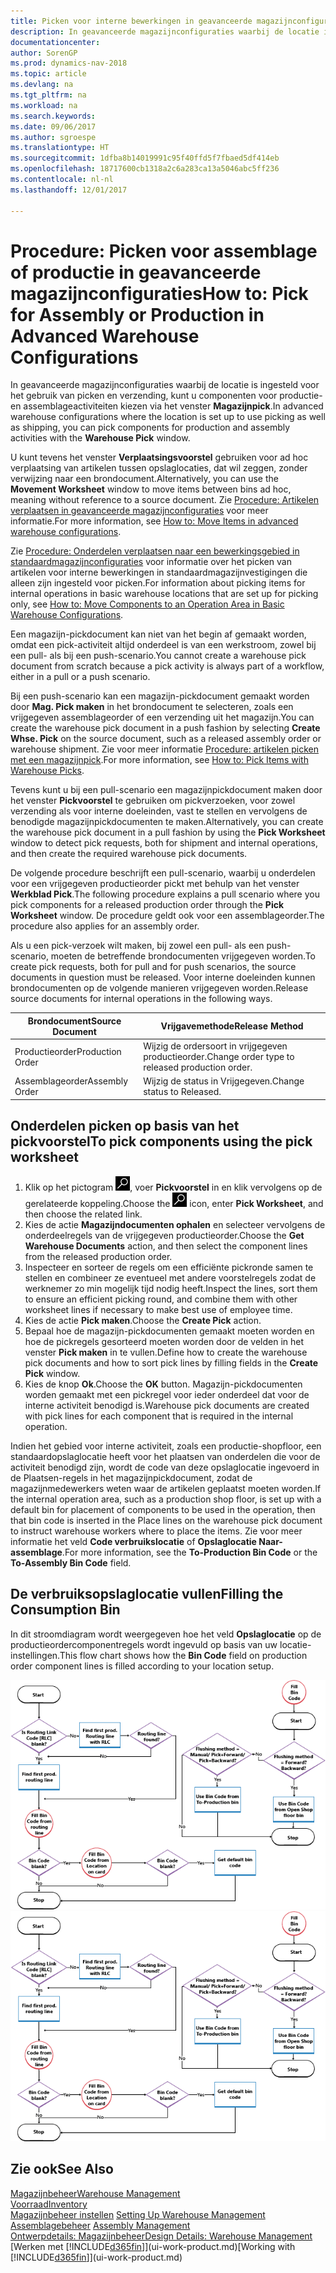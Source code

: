```yaml
---
title: Picken voor interne bewerkingen in geavanceerde magazijnconfiguraties
description: In geavanceerde magazijnconfiguraties waarbij de locatie is ingesteld voor het gebruik van picken en verzending, kunt u componenten voor productie- en assemblageactiviteiten kiezen via het venster **Magazijnpick**.
documentationcenter: 
author: SorenGP
ms.prod: dynamics-nav-2018
ms.topic: article
ms.devlang: na
ms.tgt_pltfrm: na
ms.workload: na
ms.search.keywords: 
ms.date: 09/06/2017
ms.author: sgroespe
ms.translationtype: HT
ms.sourcegitcommit: 1dfba8b14019991c95f40ffd5f7fbaed5df414eb
ms.openlocfilehash: 18717600cb1318a2c6a283ca13a5046abc5ff236
ms.contentlocale: nl-nl
ms.lasthandoff: 12/01/2017

---
```

# <a name="how-to-pick-for-assembly-or-production-in-advanced-warehouse-configurations"></a><span data-ttu-id="4cfa0-103">Procedure: Picken voor assemblage of productie in geavanceerde magazijnconfiguraties</span><span class="sxs-lookup"><span data-stu-id="4cfa0-103">How to: Pick for Assembly or Production in Advanced Warehouse Configurations</span></span>
<span data-ttu-id="4cfa0-104">In geavanceerde magazijnconfiguraties waarbij de locatie is ingesteld voor het gebruik van picken en verzending, kunt u componenten voor productie- en assemblageactiviteiten kiezen via het venster **Magazijnpick**.</span><span class="sxs-lookup"><span data-stu-id="4cfa0-104">In advanced warehouse configurations where the location is set up to use picking as well as shipping, you can pick components for production and assembly activities with the **Warehouse Pick** window.</span></span>  

<span data-ttu-id="4cfa0-105">U kunt tevens het venster **Verplaatsingsvoorstel** gebruiken voor ad hoc verplaatsing van artikelen tussen opslaglocaties, dat wil zeggen, zonder verwijzing naar een brondocument.</span><span class="sxs-lookup"><span data-stu-id="4cfa0-105">Alternatively, you can use the **Movement Worksheet** window to move items between bins ad hoc, meaning without reference to a source document.</span></span> <span data-ttu-id="4cfa0-106">Zie [Procedure: Artikelen verplaatsen in geavanceerde magazijnconfiguraties](warehouse-how-to-move-items-in-advanced-warehousing.md) voor meer informatie.</span><span class="sxs-lookup"><span data-stu-id="4cfa0-106">For more information, see [How to: Move Items in advanced warehouse configurations](warehouse-how-to-move-items-in-advanced-warehousing.md).</span></span>  

<span data-ttu-id="4cfa0-107">Zie [Procedure: Onderdelen verplaatsen naar een bewerkingsgebied in standaardmagazijnconfiguraties](warehouse-how-to-move-components-to-an-operation-area-in-basic-warehousing.md) voor informatie over het picken van artikelen voor interne bewerkingen in standaardmagazijnvestigingen die alleen zijn ingesteld voor picken.</span><span class="sxs-lookup"><span data-stu-id="4cfa0-107">For information about picking items for internal operations in basic warehouse locations that are set up for picking only, see [How to: Move Components to an Operation Area in Basic Warehouse Configurations](warehouse-how-to-move-components-to-an-operation-area-in-basic-warehousing.md).</span></span>  

<span data-ttu-id="4cfa0-108">Een magazijn-pickdocument kan niet van het begin af gemaakt worden, omdat een pick-activiteit altijd onderdeel is van een werkstroom, zowel bij een pull- als bij een push-scenario.</span><span class="sxs-lookup"><span data-stu-id="4cfa0-108">You cannot create a warehouse pick document from scratch because a pick activity is always part of a workflow, either in a pull or a push scenario.</span></span>  

<span data-ttu-id="4cfa0-109">Bij een push-scenario kan een magazijn-pickdocument gemaakt worden door **Mag. Pick maken** in het brondocument te selecteren, zoals een vrijgegeven assemblageorder of een verzending uit het magazijn.</span><span class="sxs-lookup"><span data-stu-id="4cfa0-109">You can create the warehouse pick document in a push fashion by selecting **Create Whse. Pick** on the source document, such as a released assembly order or warehouse shipment.</span></span> <span data-ttu-id="4cfa0-110">Zie voor meer informatie [Procedure: artikelen picken met een magazijnpick](warehouse-how-to-pick-items-for-warehouse-shipment.md).</span><span class="sxs-lookup"><span data-stu-id="4cfa0-110">For more information, see [How to: Pick Items with Warehouse Picks](warehouse-how-to-pick-items-for-warehouse-shipment.md).</span></span>  

<span data-ttu-id="4cfa0-111">Tevens kunt u bij een pull-scenario een magazijnpickdocument maken door het venster **Pickvoorstel** te gebruiken om pickverzoeken, voor zowel verzending als voor interne doeleinden, vast te stellen en vervolgens de benodigde magazijnpickdocumenten te maken.</span><span class="sxs-lookup"><span data-stu-id="4cfa0-111">Alternatively, you can create the warehouse pick document in a pull fashion by using the **Pick Worksheet** window to detect pick requests, both for shipment and internal operations, and then create the required warehouse pick documents.</span></span>  

<span data-ttu-id="4cfa0-112">De volgende procedure beschrijft een pull-scenario, waarbij u onderdelen voor een vrijgegeven productieorder pickt met behulp van het venster **Werkblad Pick**.</span><span class="sxs-lookup"><span data-stu-id="4cfa0-112">The following procedure explains a pull scenario where you pick components for a released production order through the **Pick Worksheet** window.</span></span> <span data-ttu-id="4cfa0-113">De procedure geldt ook voor een assemblageorder.</span><span class="sxs-lookup"><span data-stu-id="4cfa0-113">The procedure also applies for an assembly order.</span></span>  

<span data-ttu-id="4cfa0-114">Als u een pick-verzoek wilt maken, bij zowel een pull- als een push-scenario, moeten de betreffende brondocumenten vrijgegeven worden.</span><span class="sxs-lookup"><span data-stu-id="4cfa0-114">To create pick requests, both for pull and for push scenarios, the source documents in question must be released.</span></span> <span data-ttu-id="4cfa0-115">Voor interne doeleinden kunnen brondocumenten op de volgende manieren vrijgegeven worden.</span><span class="sxs-lookup"><span data-stu-id="4cfa0-115">Release source documents for internal operations in the following ways.</span></span>  

|<span data-ttu-id="4cfa0-116">Brondocument</span><span class="sxs-lookup"><span data-stu-id="4cfa0-116">Source Document</span></span>|<span data-ttu-id="4cfa0-117">Vrijgavemethode</span><span class="sxs-lookup"><span data-stu-id="4cfa0-117">Release Method</span></span>|  
|---------------------|--------------------|  
|<span data-ttu-id="4cfa0-118">Productieorder</span><span class="sxs-lookup"><span data-stu-id="4cfa0-118">Production Order</span></span>|<span data-ttu-id="4cfa0-119">Wijzig de ordersoort in vrijgegeven productieorder.</span><span class="sxs-lookup"><span data-stu-id="4cfa0-119">Change order type to released production order.</span></span>|  
|<span data-ttu-id="4cfa0-120">Assemblageorder</span><span class="sxs-lookup"><span data-stu-id="4cfa0-120">Assembly Order</span></span>|<span data-ttu-id="4cfa0-121">Wijzig de status in Vrijgegeven.</span><span class="sxs-lookup"><span data-stu-id="4cfa0-121">Change status to Released.</span></span>|  

## <a name="to-pick-components-using-the-pick-worksheet"></a><span data-ttu-id="4cfa0-122">Onderdelen picken op basis van het pickvoorstel</span><span class="sxs-lookup"><span data-stu-id="4cfa0-122">To pick components using the pick worksheet</span></span>  
1.  <span data-ttu-id="4cfa0-123">Klik op het pictogram ![Zoeken naar pagina of rapport](media/ui-search/search_small.png "pictogram Zoeken naar pagina of rapport"), voer **Pickvoorstel** in en klik vervolgens op de gerelateerde koppeling.</span><span class="sxs-lookup"><span data-stu-id="4cfa0-123">Choose the ![Search for Page or Report](media/ui-search/search_small.png "Search for Page or Report icon") icon, enter **Pick Worksheet**, and then choose the related link.</span></span>  
2.  <span data-ttu-id="4cfa0-124">Kies de actie **Magazijndocumenten ophalen** en selecteer vervolgens de onderdeelregels van de vrijgegeven productieorder.</span><span class="sxs-lookup"><span data-stu-id="4cfa0-124">Choose the **Get Warehouse Documents** action, and then select the component lines from the released production order.</span></span>  
3.  <span data-ttu-id="4cfa0-125">Inspecteer en sorteer de regels om een efficiënte pickronde samen te stellen en combineer ze eventueel met andere voorstelregels zodat de werknemer zo min mogelijk tijd nodig heeft.</span><span class="sxs-lookup"><span data-stu-id="4cfa0-125">Inspect the lines, sort them to ensure an efficient picking round, and combine them with other worksheet lines if necessary to make best use of employee time.</span></span>  
4.  <span data-ttu-id="4cfa0-126">Kies de actie **Pick maken**.</span><span class="sxs-lookup"><span data-stu-id="4cfa0-126">Choose the **Create Pick** action.</span></span>  
5.  <span data-ttu-id="4cfa0-127">Bepaal hoe de magazijn-pickdocumenten gemaakt moeten worden en hoe de pickregels gesorteerd moeten worden door de velden in het venster **Pick maken** in te vullen.</span><span class="sxs-lookup"><span data-stu-id="4cfa0-127">Define how to create the warehouse pick documents and how to sort pick lines by filling fields in the **Create Pick** window.</span></span>  
6.  <span data-ttu-id="4cfa0-128">Kies de knop **Ok**.</span><span class="sxs-lookup"><span data-stu-id="4cfa0-128">Choose the **OK** button.</span></span> <span data-ttu-id="4cfa0-129">Magazijn-pickdocumenten worden gemaakt met een pickregel voor ieder onderdeel dat voor de interne activiteit benodigd is.</span><span class="sxs-lookup"><span data-stu-id="4cfa0-129">Warehouse pick documents are created with pick lines for each component that is required in the internal operation.</span></span>  

<span data-ttu-id="4cfa0-130">Indien het gebied voor interne activiteit, zoals een productie-shopfloor, een standaardopslaglocatie heeft voor het plaatsen van onderdelen die voor de activiteit benodigd zijn, wordt de code van deze opslaglocatie ingevoerd in de Plaatsen-regels in het magazijnpickdocument, zodat de magazijnmedewerkers weten waar de artikelen geplaatst moeten worden.</span><span class="sxs-lookup"><span data-stu-id="4cfa0-130">If the internal operation area, such as a production shop floor, is set up with a default bin for placement of components to be used in the operation, then that bin code is inserted in the Place lines on the warehouse pick document to instruct warehouse workers where to place the items.</span></span> <span data-ttu-id="4cfa0-131">Zie voor meer informatie het veld **Code verbruikslocatie** of **Opslaglocatie Naar-assemblage**.</span><span class="sxs-lookup"><span data-stu-id="4cfa0-131">For more information, see the **To-Production Bin Code** or the **To-Assembly Bin Code** field.</span></span>

## <a name="filling-the-consumption-bin"></a><span data-ttu-id="4cfa0-132">De verbruiksopslaglocatie vullen</span><span class="sxs-lookup"><span data-stu-id="4cfa0-132">Filling the Consumption Bin</span></span>
<span data-ttu-id="4cfa0-133">In dit stroomdiagram wordt weergegeven hoe het veld **Opslaglocatie** op de productieordercomponentregels wordt ingevuld op basis van uw locatie-instellingen.</span><span class="sxs-lookup"><span data-stu-id="4cfa0-133">This flow chart shows how the **Bin Code** field on production order component lines is filled according to your location setup.</span></span>

<span data-ttu-id="4cfa0-134">![Diagram van opslaglocatiestroom](media/binflow.png "Opslaglocatiestroom")</span><span class="sxs-lookup"><span data-stu-id="4cfa0-134">![Bin flow chart](media/binflow.png "BinFlow")</span></span>  

## <a name="see-also"></a><span data-ttu-id="4cfa0-135">Zie ook</span><span class="sxs-lookup"><span data-stu-id="4cfa0-135">See Also</span></span>
[<span data-ttu-id="4cfa0-136">Magazijnbeheer</span><span class="sxs-lookup"><span data-stu-id="4cfa0-136">Warehouse Management</span></span>](warehouse-manage-warehouse.md)  
[<span data-ttu-id="4cfa0-137">Voorraad</span><span class="sxs-lookup"><span data-stu-id="4cfa0-137">Inventory</span></span>](inventory-manage-inventory.md)  
<span data-ttu-id="4cfa0-138">[Magazijnbeheer instellen](warehouse-setup-warehouse.md)   </span><span class="sxs-lookup"><span data-stu-id="4cfa0-138">[Setting Up Warehouse Management](warehouse-setup-warehouse.md)   </span></span>  
<span data-ttu-id="4cfa0-139">[Assemblagebeheer](assembly-assemble-items.md)  </span><span class="sxs-lookup"><span data-stu-id="4cfa0-139">[Assembly Management](assembly-assemble-items.md)  </span></span>  
[<span data-ttu-id="4cfa0-140">Ontwerpdetails: Magazijnbeheer</span><span class="sxs-lookup"><span data-stu-id="4cfa0-140">Design Details: Warehouse Management</span></span>](design-details-warehouse-management.md)  
<span data-ttu-id="4cfa0-141">[Werken met [!INCLUDE[d365fin](includes/d365fin_md.md)]](ui-work-product.md)</span><span class="sxs-lookup"><span data-stu-id="4cfa0-141">[Working with [!INCLUDE[d365fin](includes/d365fin_md.md)]](ui-work-product.md)</span></span>

